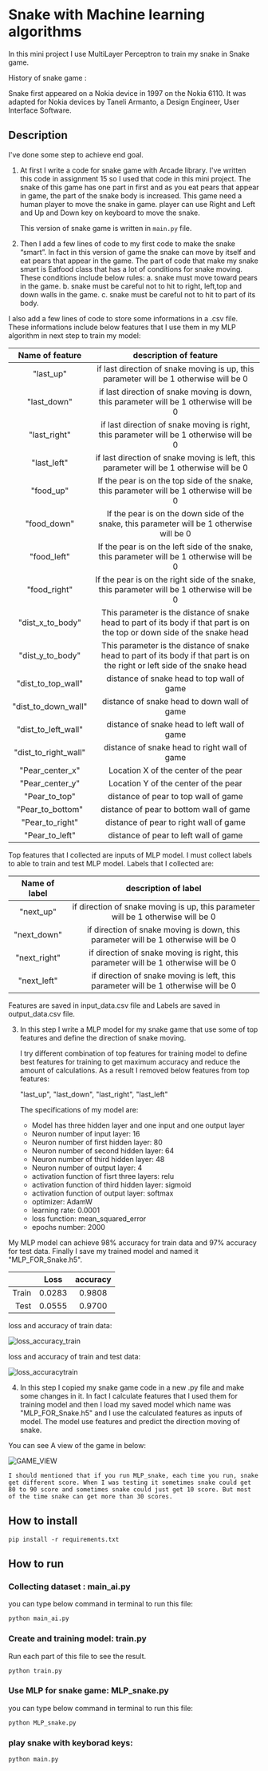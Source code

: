 # Snake with Machine learning algorithms

In this mini project I use MultiLayer Perceptron to train my snake in Snake game. 

History of snake game :

Snake first appeared on a Nokia device in 1997 on the Nokia 6110. It was adapted for Nokia devices by Taneli Armanto, a Design Engineer, User Interface Software.

## Description

I've done some step to achieve end goal.

1. At first I write a code for snake game with Arcade library. I've written this code in assignment 15 so I used that code in this mini project. 
   The snake of this game has one part in first and as you eat pears that appear in game, the part of the snake body is increased. This game need a human player to move the snake in game. player can use Right and Left and Up and Down key on keyboard to move the snake. 

   This version of snake game is written in ```main.py``` file.

2. Then I add a few lines of code to my first code to make the snake “smart”. In fact in this version of game the snake can move by itself and eat pears that appear in the game. The part of code that make my snake smart is Eatfood class that has a lot of conditions for snake moving. 
  These conditions include below rules:
  a. snake must move toward pears in the game.
  b. snake must be careful not to hit to right, left,top and down walls in the game.
  c. snake must be careful not to hit to part of its body.

  I also add a few lines of code to store some informations in a .csv file. 
  These informations include below features that I use them in my MLP algorithm in next step to train my model:
    
 |    Name of feature         |       description of feature     |
 | :------------------------: | :------------------------------: |
 |    "last_up"               |  if last direction of snake moving is up, this parameter will be 1 otherwise will be 0  |
 |    "last_down"             |  if last direction of snake moving is down, this parameter will be 1 otherwise will be 0  |
 |    "last_right"            |  if last direction of snake moving is right, this parameter will be 1 otherwise will be 0  |
 |    "last_left"             |  if last direction of snake moving is left, this parameter will be 1 otherwise will be 0  |
 |    "food_up"               |  If the pear is on the top side of the snake, this parameter will be 1 otherwise will be 0 |
 |   "food_down"              |  If the pear is on the down side of the snake, this parameter will be 1 otherwise will be 0|
 |    "food_left"             |  If the pear is on the left side of the snake, this parameter will be 1 otherwise will be 0|
 |    "food_right"            |  If the pear is on the right side of the snake, this parameter will be 1 otherwise will be 0|
 |    "dist_x_to_body"        |  This parameter is the distance of snake head to part of its body if that part is on the top or down side of the snake head |
 |    "dist_y_to_body"        | This parameter is the distance of snake head to part of its body if that part is on the right or left side of the snake head |
 |    "dist_to_top_wall"      |  distance of snake head to top wall of game |
 |    "dist_to_down_wall"     |  distance of snake head to down wall of game |
 |    "dist_to_left_wall"     |  distance of snake head to left wall of game |
 |    "dist_to_right_wall"    |  distance of snake head to right wall of game |
 |    "Pear_center_x"         |  Location X of the center of the pear |
 |    "Pear_center_y"         |  Location Y of the center of the pear |
 |    "Pear_to_top"           | distance of pear to top wall of game |
 |    "Pear_to_bottom"        | distance of pear to bottom wall of game |
 |    "Pear_to_right"         | distance of pear to right wall of game |
 |    "Pear_to_left"          | distance of pear to left wall of game |

  Top features that I collected are inputs of MLP model. I must collect labels to able to train and test MLP model. 
  Labels that I collected are:

 |    Name of label         |       description of label     |
 | :------------------------: | :------------------------------: |
 |    "next_up"               |  if direction of snake moving is up, this parameter will be 1 otherwise will be 0  |
 |    "next_down"             |  if direction of snake moving is down, this parameter will be 1 otherwise will be 0  |
 |    "next_right"            |  if direction of snake moving is right, this parameter will be 1 otherwise will be 0  |
 |    "next_left"             |  if direction of snake moving is left, this parameter will be 1 otherwise will be 0  |

   Features are saved in input_data.csv file and Labels are saved in output_data.csv file. 

3. In this step I write a MLP model for my snake game that use some of top features and define the direction of snake moving. 

    I try different combination of top features for training model to define best features for training to get maximum accuracy and reduce the amount of calculations. As a result I removed below features from top features:

    "last_up", "last_down", "last_right",  "last_left"

   The specifications of my model are:

   * Model has three hidden layer and one input and one output layer
   * Neuron number of input layer: 16
   * Neuron number of first hidden layer: 80
   * Neuron number of second hidden layer: 64
   * Neuron number of third hidden layer: 48
   * Neuron number of output layer: 4
   * activation function of fisrt three layers:   relu
   * activation function of third hidden layer:   sigmoid
   * activation function of output layer:   softmax
   * optimizer:     AdamW
   * learning rate: 0.0001
   * loss function:   mean_squared_error
   * epochs number:      2000

  My MLP model can achieve 98% accuracy for train data and 97% accuracy for test data. Finally I save my trained model and named it "MLP_FOR_Snake.h5".
 
 |           |       Loss     |        accuracy     |
 |---------: | :----------------: |:----------------: |
 |    Train            |       0.0283            |        0.9808           |
 |    Test            |        0.0555           |        0.9700           |
 
 loss and accuracy of train data:

![loss_accuracy_train](https://github.com/javad7189/python-assignment/assets/86910174/86670d9b-c883-4295-b3c5-f60f38caeced)


 loss and accuracy of train and test data:

![loss_accuracytrain](https://github.com/javad7189/python-assignment/assets/86910174/e6f9dd74-ef30-4e6e-a18f-64700452fda0)


 4. In this step I copied my snake game code in a new .py file and make some changes in it. In fact I calculate features that I used them for training model and then I load my saved model which name was "MLP_FOR_Snake.h5" and I use the calculated features as inputs of model. The model use features and predict the direction moving of snake.

  You can see A view of the game in below:

![GAME_VIEW](https://github.com/javad7189/python-assignment/assets/86910174/685a88d3-e6c9-45ed-bbfe-b37c27a1c230)


    I should mentioned that if you run MLP_snake, each time you run, snake get different score. When I was testing it sometimes snake could get 80 to 90 score and sometimes snake could just get 10 score. But most of the time snake can get more than 30 scores.  

## How to install

```pip install -r requirements.txt```

##  How to run

### Collecting dataset :     main_ai.py  

you can type below command in terminal to run this file:    

```python main_ai.py```


### Create and training model:   train.py

Run each part of this file to see the result.

```python train.py```

### Use MLP for snake game:      MLP_snake.py

you can type below command in terminal to run this file:    

```python MLP_snake.py```


### play snake with keyborad keys:

```python main.py```




